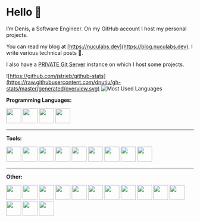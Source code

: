 # Hello 👋
I’m Denis, a Software Engineer. On my GitHub account I host my personal projects.

You can read my blog at [https://nuculabs.dev](https://blog.nuculabs.dev). I write various technical posts 💬.

I also have a [PRIVATE Git Server](https://forge.nuculabs.dev/dnutiu) instance on which I host some projects.

![https://github.com/jstrieb/github-stats](https://raw.githubusercontent.com/dnutiu/gh-stats/master/generated/overview.svg)
![Most Used Languages](https://github-readme-stats.vercel.app/api/top-langs?username=dnutiu&hide=c%2B%2B,html,processing,ruby,cmake,makefile,scss,stylus,blade,typescript,arduino,jupyter%20notebook,css,shell,batchfile,dockerfile,C++,C%23&show_icons=true&hide_progress=true)

<b>Programming Languages:</b>
<p>
<img src="https://cdn.jsdelivr.net/gh/devicons/devicon/icons/python/python-original-wordmark.svg" height="40" width="40" />
<img src="https://cdn.jsdelivr.net/gh/devicons/devicon/icons/go/go-original-wordmark.svg" height="40" width="40"/>
<img src="https://cdn.jsdelivr.net/gh/devicons/devicon/icons/javascript/javascript-original.svg" height="40" width="40" />
<img src="https://cdn.jsdelivr.net/gh/devicons/devicon/icons/java/java-original-wordmark.svg" height="40" width="40"/>
</p>
<hr>
<b>Tools:</b>
<p>
<img src="https://cdn.jsdelivr.net/gh/devicons/devicon/icons/apple/apple-original.svg" height="40" width="40"/>
<img src="https://cdn.jsdelivr.net/gh/devicons/devicon/icons/windows11/windows11-original.svg" height="40" width="40"/>
<img src="https://cdn.jsdelivr.net/gh/devicons/devicon/icons/linux/linux-original.svg" height="40" width="40"/>
<img src="https://cdn.jsdelivr.net/gh/devicons/devicon@latest/icons/ohmyzsh/ohmyzsh-original.svg" height="40" width="40"/>
<img src="https://cdn.jsdelivr.net/gh/devicons/devicon/icons/docker/docker-original-wordmark.svg" height="40" width="40"/>
<img src="https://cdn.jsdelivr.net/gh/devicons/devicon@latest/icons/pycharm/pycharm-original.svg" height="40" width="40"/>
<img src="https://cdn.jsdelivr.net/gh/devicons/devicon@latest/icons/intellij/intellij-original.svg" height="40" width="40"/>
<img src="https://cdn.jsdelivr.net/gh/devicons/devicon@latest/icons/goland/goland-original.svg" height="40" width="40"/>
<img src="https://cdn.jsdelivr.net/gh/devicons/devicon@latest/icons/git/git-original.svg" height="40" width="40"/>
</p>
<hr>
<b>Other:</b>
<p>
<img src="https://cdn.jsdelivr.net/gh/devicons/devicon@latest/icons/fastapi/fastapi-original.svg" height="40" width="40"/>
<img src="https://cdn.jsdelivr.net/gh/devicons/devicon/icons/pytest/pytest-original.svg" height="40" width="40"/>
<img src="https://cdn.jsdelivr.net/gh/devicons/devicon@latest/icons/html5/html5-original-wordmark.svg" height="40" width="40"/>
<img src="https://cdn.jsdelivr.net/gh/devicons/devicon@latest/icons/css3/css3-original.svg" height="40" width="40"/>
<img src="https://cdn.jsdelivr.net/gh/devicons/devicon/icons/vuejs/vuejs-original.svg" height="40" width="40"/>
<img src="https://cdn.jsdelivr.net/gh/devicons/devicon@latest/icons/hugo/hugo-original.svg" height="40" width="40" />
<img src="https://cdn.jsdelivr.net/gh/devicons/devicon@latest/icons/rabbitmq/rabbitmq-original.svg" height="40" width="40"/>
<img src="https://cdn.jsdelivr.net/gh/devicons/devicon@latest/icons/apachekafka/apachekafka-original.svg" height="40" width="40"/>
<img src="https://cdn.jsdelivr.net/gh/devicons/devicon/icons/redis/redis-original-wordmark.svg" height="40" width="40"/>
<img src="https://cdn.jsdelivr.net/gh/devicons/devicon/icons/mongodb/mongodb-original.svg" height="40" width="40"/>
<img src="https://cdn.jsdelivr.net/gh/devicons/devicon/icons/prometheus/prometheus-original.svg" height="40" width="40"/>
<img src="https://cdn.jsdelivr.net/gh/devicons/devicon/icons/grafana/grafana-original.svg" height="40" width="40"/>
<img src="https://cdn.jsdelivr.net/gh/devicons/devicon@latest/icons/kubernetes/kubernetes-original.svg"  height="40" width="40"/>
<img src="https://cdn.jsdelivr.net/gh/devicons/devicon@latest/icons/opentelemetry/opentelemetry-original.svg" height="40" width="40" />
</p>

<!--
**dnutiu/dnutiu** is a ✨ _special_ ✨ repository because its `README.md` (this file) appears on your GitHub profile.

Here are some ideas to get you started:

- 🔭 I’m currently working on ...
- 🌱 I’m currently learning ...
- 👯 I’m looking to collaborate on ...
- 🤔 I’m looking for help with ...
- 💬 Ask me about ...
- 📫 How to reach me: ...
- 😄 Pronouns: ...
- ⚡ Fun fact: ...
-->
